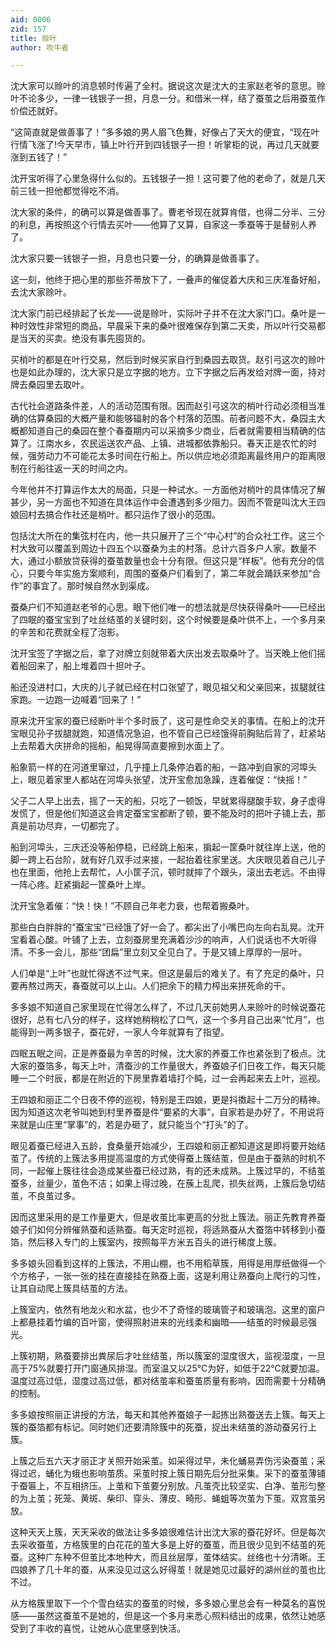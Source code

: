 ```yaml
---
aid: 0006
zid: 157
title: 赊叶
author: 吹牛者

---
```




  沈大家可以赊叶的消息顿时传遍了全村。据说这次是沈大的主家赵老爷的意思。赊叶不论多少，一律一钱银子一担，月息一分。和借米一样，结了蚕茧之后用蚕茧作价偿还就好。

  “这简直就是做善事了！”多多娘的男人眉飞色舞，好像占了天大的便宜，“现在叶行情飞涨了!今天早市，镇上叶行开到四钱银子一担！听掌柜的说，再过几天就要涨到五钱了！”

  沈开宝听得了心里急得什么似的。五钱银子一担！这可要了他的老命了，就是几天前三钱一担他都觉得吃不消。

  沈大家的条件，的确可以算是做善事了。曹老爷现在就算肯借，也得二分半、三分的利息，再按照这个行情去买叶——他算了又算，自家这一季蚕等于是替别人养了。

  沈大家只要一钱银子一担，月息也只要一分，的确算是做善事了。

  这一刻，他终于把心里的那些芥蒂放下了，一叠声的催促着大庆和三庆准备好船，去沈大家赊叶。

  沈大家门前已经排起了长龙——说是赊叶，实际叶子并不在沈大家门口。桑叶是一种时效性非常短的商品，早晨采下来的桑叶很难保存到第二天卖，所以叶行交易都是当天的买卖。绝没有事先囤货的。

  买梢叶的都是在叶行交易，然后到时候买家自行到桑园去取货。赵引弓这次的赊叶也是如此办理的，沈大家只是立字据的地方。立下字据之后再发给对牌一面，持对牌去桑园里去取叶。

  古代社会道路条件差，人的活动范围有限。因而赵引弓这次的梢叶行动必须相当准确的估算桑园的大概产量和能够辐射的各个村落的范围。前者问题不大，桑园主大概都知道自己的桑园在整个春蚕期内可以采摘多少商业，后者就需要相当精确的估算了。江南水乡，农民运送农产品、上镇、进城都依靠船只。春天正是农忙的时候，强劳动力不可能花太多时间在行船上。所以供应地必须距离最终用户的距离限制在行船往返一天的时间之内。

  今年他并不打算运作太大的局面，只是一种试水。一方面他对梢叶的具体情况了解甚少，另一方面也不知道在具体运作中会遭遇到多少阻力。因而不管是叫沈大王四娘回村去搞合作社还是梢叶。都只运作了很小的范围。

  包括沈大所在的集弦村在内，他一共只展开了三个“中心村”的合众社工作。这三个村大致可以覆盖到周边十四五个以蚕桑为主的村落。总计六百多户人家。数量不大，通过小额放贷获得的蚕茧数量也会十分有限。但这只是“样板”。他有充分的信心，只要今年实施方案顺利，周围的蚕桑户们看到了，第二年就会踊跃来参加“合作”的事宜了。那时候自然水到渠成。

  蚕桑户们不知道赵老爷的心思。眼下他们唯一的想法就是尽快获得桑叶――已经出了四眠的蚕宝宝到了吐丝结茧的关键时刻，这个时候要是桑叶供不上，一个多月来的辛苦和花费就全程了泡影。

  沈开宝签了字据之后，拿了对牌立刻就带着大庆出发去取桑叶了。当天晚上他们摇着船回来了，船上堆着四十担叶子。

  船还没进村口，大庆的儿子就已经在村口张望了，眼见祖父和父亲回来，拔腿就往家跑。一边跑一边喊着“回来了！”

  原来沈开宝家的蚕已经断叶半个多时辰了，这可是性命交关的事情。在船上的沈开宝眼见孙子拔腿就跑，知道情况急迫，也不管自己已经饿得前胸贴后背了，赶紧站上去帮着大庆拼命的摇船，船晃得简直要擦到水面上了。

  船象箭一样的在河道里窜过，几乎撞上几条停泊着的船，一路冲到自家的河埠头上，眼见着家里人都站在河埠头张望，沈开宝愈加急躁，连着催促：“快摇！”

  父子二人早上出去，摇了一天的船，只吃了一顿饭，早就累得腿酸手软，身子虚得发慌了，但是他们知道这会肯定蚕宝宝都断了顿，要不能及时的把叶子铺上去，那真是前功尽弃，一切都完了。

  船到河埠头，三庆还没等船停稳，已经跳上船来，掮起一筐桑叶就往岸上送，他的脚一跨上石台阶，就有好几双手过来接，一起抬着往家里送。大庆眼见着自己儿子也在里面，他抢上去帮忙，人小筐子沉，顿时就摔了个跟头，滚出去老远。不由得一阵心疼。赶紧掮起一筐桑叶上岸。

  沈开宝急着催：“快！快！”不顾自己年老力衰，也帮着搬桑叶。

  那些白白胖胖的“蚕宝宝”已经饿了好一会了。都尖出了小嘴巴向左向右乱晃。沈开宝看着心酸。叶铺了上去，立刻蚕房里充满着沙沙的响声，人们说话也不大听得清。不多一会儿，那些“团扁”里立刻又全见白了。于是又铺上厚厚的一层叶。

  人们单是“上叶”也就忙得透不过气来。但这是最后的难关了。有了充足的桑叶，只要再熬过两天，春蚕就可以上山。人们把余下的精力榨出来拼死命的干。

  多多娘不知道自己家里现在忙得怎么样了，不过几天前她男人来赊叶的时候说蚕花很好，总有七八分的样子，这样她稍稍松了口气，这一个多月自己出来“忙月”，也能得到一两多银子，蚕花好，一家人今年就算有了指望。

  四眠五眠之间，正是养蚕最为辛苦的时候，沈大家的养蚕工作也紧张到了极点。沈大家的蚕箔多，每天上叶，清蚕沙的工作量很大，养蚕娘子们日夜工作，每天只能睡一二个时辰，都是在附近的下房里靠着墙打个盹，过一会再起来去上叶，巡视。

  王四娘和丽正二个日夜不停的巡视，特别是王四娘，更是抖擞起十二万分的精神。因为知道这次老爷叫她到村里养蚕是件“要紧的大事”，自家若是办好了，不用说将来就是山庄里“掌事”的，若是办砸了，就只能当个“打头”的了。

  眼见着蚕已经进入五龄，食桑量开始减少，王四娘和丽正都知道这是即将要开始结茧了。传统的上簇法多用提高温度的方式使得蚕上簇结茧，但是由于蚕熟的时机不同，一起催上簇往往会造成某些蚕已经过熟，有的还未成熟。上簇过早的，不结茧蚕多，丝量少，茧色不洁；如果上得过晚，在蔟上乱爬，损失丝两，上簇后急切结茧，不良茧过多。

  因而这里采用的是工作量更大，但是收茧比率更高的分批上簇法。丽正先教育养蚕娘子们如何分辨催熟蚕和适熟蚕。每天定时巡视，将适熟蚕从大蚕箔中转移到小蚕箔，然后移入专门的上簇室内，按照每平方米五百头的进行稀度上簇。

  多多娘头回看到这样的上簇法，不用山棚，也不用稻草簇，用得是用厚纸做得一个个方格子，一张一张的挂在直接挂在熟蚕上面，这是利用让熟蚕向上爬行的习性，让其自动爬上簇具结茧的方法。

  上簇室内，依然有地龙火和水盆，也少不了奇怪的玻璃管子和玻璃泡。这里的窗户上都悬挂着竹编的百叶窗，使得照射进来的光线柔和幽暗——结茧的时候最忌强光。

  上簇初期，熟蚕要排出粪尿后才吐丝结茧，所以簇室的湿度很大，监视湿度，一旦高于75%就要打开门窗通风排湿。而室温又以25℃为好，如低于22℃就要加温。温度过高过低，湿度过高过低，都对结茧率和蚕茧质量有影响，因而需要十分精确的控制。

  多多娘按照丽正讲授的方法，每天和其他养蚕娘子一起拣出熟蚕送去上簇。每天上簇的蚕箔都有标记。同时她们还要清除簇中的死蚕，捉出未结茧的游动蚕另行上簇。

  上簇之后五六天才丽正才关照开始采茧。如采得过早，未化蛹易弄伤污染蚕茧；采得过迟，蛹化为蛾也影响茧质。采茧时按上簇日期先后分批采集。采下的蚕茧薄铺于蚕匾上，不互相挤压。上茧和下茧要分别放。凡茧壳比较坚实、白净、茧形匀整的为上茧；死笼、黄斑、柴印、穿头、薄皮、畸形、蝇蛆等次茧为下茧。双宫茧另放。

  这种天天上簇，天天采收的做法让多多娘很难估计出沈大家的蚕花好坏。但是每次去采收蚕茧，方格簇里的白花花的茧大多是上好的蚕茧，而且很少见到不结茧的死蚕。这种广东种不但茧比本地种大，而且丝层厚，茧体结实。丝络也十分清晰。王四娘养了几十年的蚕，从来没见过这么好得茧！就是她见过最好的湖州丝的茧也比不过。

  从方格簇里取下一个个雪白结实的蚕茧的时候，多多娘心里总会有一种莫名的喜悦感——虽然这蚕茧不是她的，但是这一个多月来悉心照料结出的成果，依然让她感受到了丰收的喜悦，让她从心底里感到快活。



